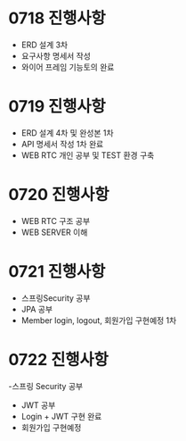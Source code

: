 # 0718 진행사항
- ERD 설계 3차
- 요구사항 명세서 작성
- 와이어 프레임 기능토의 완료

# 0719 진행사항
- ERD 설계 4차 및 완성본 1차
- API 명세서 작성 1차 완료
- WEB RTC 개인 공부 및 TEST 환경 구축

# 0720 진행사항
- WEB RTC 구조 공부
- WEB SERVER 이해

# 0721 진행사항
- 스프링Security 공부
- JPA 공부
- Member login, logout, 회원가입 구현예정 1차

# 0722 진행사항
-스프링 Security 공부
- JWT 공부
- Login + JWT 구현 완료
- 회원가입 구현예정